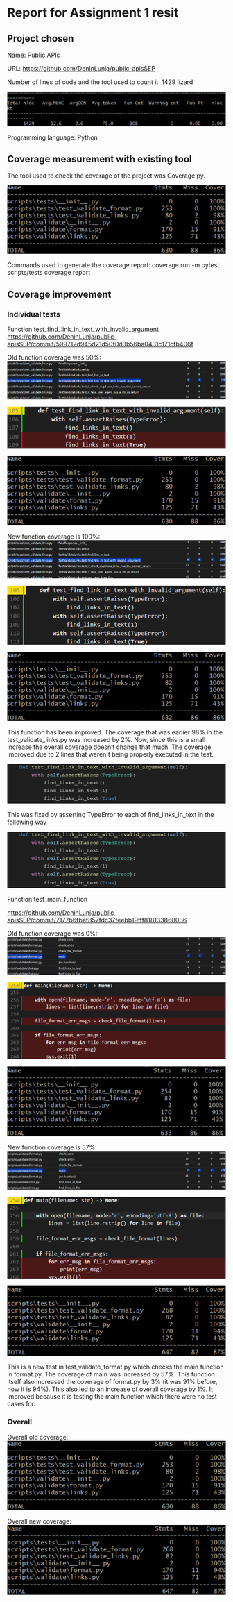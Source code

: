 ﻿# Report for Assignment 1 resit


## Project chosen


Name: Public APIs


URL: https://github.com/DeninLunja/public-apisSEP


Number of lines of code and the tool used to count it: 1429 lizard
  
![Screenshot of the count](screenshots/Screenshot1.png)

Programming language: Python


## Coverage measurement with existing tool


The tool used to check the coverage of the project was Coverage.py.

![Screenshot of the tool](screenshots/Screenshot2.png)

Commands used to generate the coverage report:
coverage run -m pytest scripts/tests
coverage report


## Coverage improvement


### Individual tests


Function test_find_link_in_text_with_invalid_argument
https://github.com/DeninLunja/public-apisSEP/commit/599712d945d21d50f0d3b56ba0431c171cfb406f


Old function coverage was 50%:
![Screenshot 1 of the function1](screenshots/Screenshot3.png)

![Screenshot 2 of the function1](screenshots/Screenshot4.png)

![Screenshot 3 of the function1](screenshots/Screenshot5.png)

New function coverage is 100%:
![Screenshot 4 of the function1](screenshots/Screenshot6.png)

![Screenshot 5 of the function1](screenshots/Screenshot7.png)

![Screenshot 6 of the function1](screenshots/Screenshot8.png)

This function has been improved. The coverage that was earlier 98% in the test_validate_links.py was increased by 2%. Now, since this is a small increase the overall coverage doesn’t change that much. The coverage improved due to 2 lines that weren't being properly executed in the test.

![Screenshot 7 of the function1](screenshots/Screenshot9.png)

This was fixed by asserting TypeError to each of find_links_in_text in the following way

![Screenshot 8 of the function1](screenshots/Screenshot10.png)


Function test_main_function


https://github.com/DeninLunja/public-apisSEP/commit/7177b6fbaf857fdc37feebb19fff818133868036


Old function coverage was 0%:
![Screenshot 1 of the function2](screenshots/Screenshot11.png)

![Screenshot 2 of the function2](screenshots/Screenshot12.png)

![Screenshot 3 of the function2](screenshots/Screenshot13.png)

New function coverage is 57%:
![Screenshot 4 of the function2](screenshots/Screenshot14.png)

![Screenshot 5 of the function2](screenshots/Screenshot15.png)

![Screenshot 6 of the function2](screenshots/Screenshot16.png)

This is a new test in test_validate_format.py which checks the main function in format.py. The coverage of main was increased by 57%. This function itself also increased the coverage of format.py by 3% (it was 91% before, now it is 94%). This also led to an increase of overall coverage by 1%. It improved because it is testing the main function which there were no test cases for.


### Overall


Overall old coverage:
![Screenshot of the overall old coverage](screenshots/Screenshot17.png)


Overall new coverage:
![Screenshot of the overall new coverage](screenshots/Screenshot18.png)